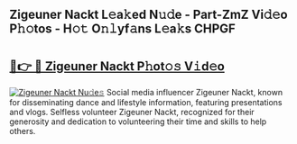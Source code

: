 ## Zigeuner Nackt L𝚎a𝚔ed N𝚞𝚍e - Part-ZmZ Vi𝚍𝚎o P𝚑𝚘tos - H𝚘𝚝 O𝚗𝚕yf𝚊ns L𝚎a𝚔s CHPGF

# <h2><a href="http://kf54oyq.oniu.top/?m=Zigeuner+Nackt">🔗👉 🔴 Zigeuner Nackt P𝚑ot𝚘𝚜 V𝚒d𝚎o</a></h2>

[![Zigeuner Nackt Nu𝚍e𝚜](https://i.imgur.com/0qMVB7G.gif)](http://kf54oyq.oniu.top/?m=Zigeuner+Nackt)
Social media influencer Zigeuner Nackt, known for disseminating dance and lifestyle information, featuring presentations and vlogs. Selfless volunteer Zigeuner Nackt, recognized for their generosity and dedication to volunteering their time and skills to help others.  
